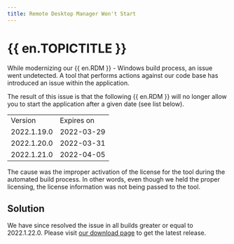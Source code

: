 ```yaml
---
title: Remote Desktop Manager Won't Start
---
```

# {{ en.TOPICTITLE }}
While modernizing our {{ en.RDM }} - Windows build process, an issue went undetected. A tool that performs actions against our code base has introduced an issue within the application.  

The result of this issue is that the following {{ en.RDM }} will no longer allow you to start the application after a given date (see list below).
<table>
	<tr>
		<td>
Version
		</td>
		<td>
Expires on
		</td>
	</tr>
	<tr>
		<td>
2022.1.19.0
		</td>
		<td>
2022-03-29
		</td>
	</tr>
	<tr>
		<td>
2022.1.20.0
		</td>
		<td>
2022-03-31
		</td>
	</tr>
	<tr>
		<td>
2022.1.21.0
		</td>
		<td>
2022-04-05
		</td>
	</tr>
</table>

The cause was the improper activation of the license for the tool during the automated build process. In other words, even though we held the proper licensing, the license information was not being passed to the tool.
## Solution
We have since resolved the issue in all builds greater or equal to 2022.1.22.0. Please visit [our download page](https://remotedesktopmanager.com/home/download) to get the latest release.
